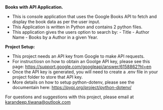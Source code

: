 **Books with API Application.**
- This is console application that uses the Google Books API to fetch and display the book data as per the user input.
- This Application is written in Python and contains 2 python files.
- This application gives the users option to search by:
      - Title
      - Author Name
      - Books by a Author in a given Year.

**Project Setup:**
- This project needs an API key from Google to make API requests.
- For instructiosn on how to obtain an Goolge API key, please see this page: https://support.google.com/googleapi/answer/6158862?hl=en
- Once the API key is generated, you will need to create a .env file in your project folder to store that API key.
- More details on how to setup python-dotenv, please see the documentain here: https://pypi.org/project/python-dotenv/


For questions and suggestions with this project, please email at karandeep.tiwana@outlook.com

